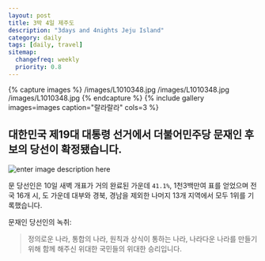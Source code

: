 ```yaml
---
layout: post
title: 3박 4일 제주도
description: "3days and 4nights Jeju Island"
category: daily
tags: [daily, travel]
sitemap:
  changefreq: weekly
  priority: 0.8
---
```


{% capture images %}
	/images/L1010348.jpg
	/images/L1010348.jpg
	/images/L1010348.jpg
{% endcapture %}
{% include gallery images=images caption="랄라랄라" cols=3 %}


## 대한민국 제19대 대통령 선거에서 더불어민주당 문재인 후보의 당선이 확정됐습니다.


![enter image description here](https://gdb.voanews.com/338F9A7A-75EA-4669-A07D-ED52F32F8766_w650_r0_s.png)

문 당선인은 10일 새벽 개표가 거의 완료된 가운데 `41.1%`, 1천3백만여 표를 얻었으며 전국 16개 시, 도 가운데 대부와 경북, 경남을 제외한 나머지 13개 지역에서 모두 1위를 기록했습니다.

문재인 당선인의 녹취:
> 정의로운 나라, 통합의 나라, 원칙과 상식이 통하는 나라, 나라다운 나라를 만들기 위해 함께 해주신 위대한 국민들의 위대한 승리입니다.
